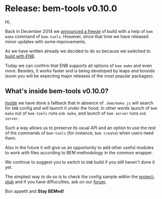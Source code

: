 # Release: bem-tools v0.10.0

Hi,

Back in December 2014 we [announced a freeze](https://en.bem.info/blog/bem-tools-status-freeze/) of build with a help of 
`bem make` command of `bem-tools`. However, since that time we have released minor updates with some improvements.

As we have written already we decided to do so because we switched to [build with ENB](https://en.bem.info/tools/bem/enb-bem/).

Today we can confirm that ENB supports all options of `bem make` and even more. Besides, it works faster and is being developed 
by leaps and bounds (soon you will be expecting major releases of the most popular packages).

## What's inside bem-tools v0.10.0?

[Inside](https://github.com/bem/bem-tools/releases/tag/v0.10.0) we have done a fallback that in absence of `.bem/make.js` will 
search for `ENB` config and will launch it under the hood. In other words launch of `bem make` out of `bem-tools` runs `enb make`, 
and launch of `bem server` runs `enb server`. 

Such a way allows us to preserve its usual API and an option to use the rest of the commands of `bem-tools` (for instance, 
`bem create`) when users need them. 

Also in the future it will give us an opportunity to add other useful modules to work with files according to BEM methodology in 
the common wrapper.

We continue to suggest you to switch to `ENB` build if you still haven't done it yet.

The simplest way to do so is to check the config sample within the [project-stub](https://github.com/bem/project-stub/blob/bem-core/.enb/make.js) 
and if you have diffuculties, ask on our [forum](https://en.bem.info/forum/).

Bon appetit and **Stay BEMed!**

